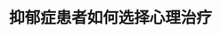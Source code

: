 ---
title: 抑郁症患者如何选择心理治疗
tags: [孤独症, AS, Austim, 孤独症谱系]
color: danger
description: 重度抑郁症或病情还处在不稳定的状态则建议首选药物治疗，病情稳定后开始联合心理治疗
external_url: http://mp.weixin.qq.com/s?__biz=MzIyMzgyMjY5NQ==&amp;mid=2247484140&amp;idx=1&amp;sn=4e9889b21d7d8200e4ac3a8ede579d2a&amp;chksm=e81914e4df6e9df2dcafe1b62dd6cae78124228c404b669f23e9289266bfaeebd4cd9d91966b&amp;scene=27#wechat_redirect
---